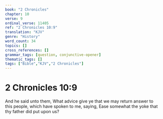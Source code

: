 ```yaml
---
book: "2 Chronicles"
chapter: 10
verse: 9
ordinal_verse: 11405
ref: "2 Chronicles 10:9"
translation: "KJV"
genre: "History"
word_count: 34
topics: []
cross_references: []
grammar_tags: [question, conjunctive-opener]
thematic_tags: []
tags: ["Bible","KJV","2 Chronicles"]
---
```


# 2 Chronicles 10:9

And he said unto them, What advice give ye that we may return answer to this people, which have spoken to me, saying, Ease somewhat the yoke that thy father did put upon us?

